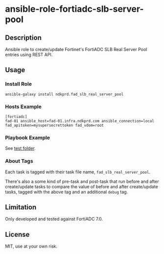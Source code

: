 # ansible-role-fortiadc-slb-server-pool

## Description

Ansible role to create/update Fortinet's FortiADC SLB Real Server Pool entries using REST API.

## Usage

### Install Role

```
ansible-galaxy install ndkprd.fad_slb_real_server_pool
```

### Hosts Example

```
[fortiadc]
fad-01 ansible_host=fad-01.infra.ndkprd.com ansible_connection=local fad_apitoken=mysupersecrettoken fad_vdom=root
```

### Playbook Example

See [test folder](tests/).

### About Tags

Each task is tagged with their task file name, `fad_slb_real_server_pool`.

There's also a some kind of pre-task and post-task that run before and after create/update tasks to compare the value of before and after create/update tasks, tagged with the above tag and an additional `debug` tag.

## Limitation

Only developed and tested against FortiADC 7.0.

## License

MIT, use at your own risk.

